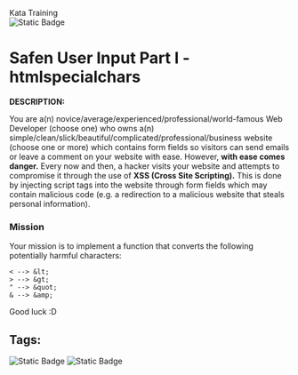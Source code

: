 Kata Training <br>
![Static Badge](https://img.shields.io/badge/8kyu%20-%20black?style=flat&logo=codewars&labelColor=B1361E&color=black)

# Safen User Input Part I - htmlspecialchars

**DESCRIPTION:**

You are a(n) novice/average/experienced/professional/world-famous Web Developer (choose one) who owns a(n) simple/clean/slick/beautiful/complicated/professional/business website (choose one or more) which contains form fields so visitors can send emails or leave a comment on your website with ease. However, **with ease comes danger.** Every now and then, a hacker visits your website and attempts to compromise it through the use of **XSS (Cross Site Scripting).** This is done by injecting script tags into the website through form fields which may contain malicious code (e.g. a redirection to a malicious website that steals personal information).

### Mission

Your mission is to implement a function that converts the following potentially harmful characters:
```
< --> &lt;
> --> &gt;
" --> &quot;
& --> &amp;
```
Good luck :D

## Tags:

![Static Badge](https://img.shields.io/badge/fundamentals%20-%20purple?style=plastic) ![Static Badge](https://img.shields.io/badge/strings%20-%20blue?style=plastic)
